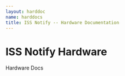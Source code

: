 ```yaml
---
layout: harddoc
name: harddocs
title: ISS Notify -- Hardware Documentation
---
```


# ISS Notify Hardware

Hardware Docs
